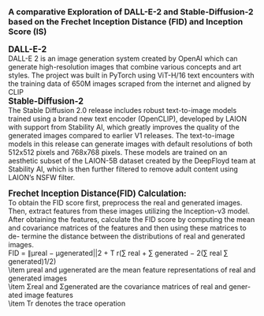 <H3><b>A comparative Exploration of DALL-E-2 and Stable-Diffusion-2 based on the Frechet Inception Distance (FID) and Inception Score (IS)</b></H3>
<Big><b>DALL-E-2</b></Big><br>
DALL-E 2 is an image generation system created by OpenAI which can
generate high-resolution images that combine various concepts and art styles.
The project was built in PyTorch using ViT-H/16 text encounters with the
training data of 650M images scraped from the internet and aligned by
CLIP<br>
<Big><b>Stable-Diffusion-2</b></Big><br>
The Stable Diffusion 2.0 release includes robust text-to-image models trained using a brand new text encoder (OpenCLIP), developed by LAION with support from Stability AI, which greatly improves the quality of the generated images compared to earlier V1 releases. The text-to-image models in this release can generate images with default resolutions of both 512x512 pixels and 768x768 pixels. These models are trained on an aesthetic subset of the LAION-5B dataset created by the DeepFloyd team at Stability AI, which is then further filtered to remove adult content using LAION’s NSFW filter.<br>

<Big><b>Frechet Inception Distance(FID) Calculation:</b></Big><br>
To obtain the FID score first, preprocess the real and generated images.
Then, extract features from these images utilizing the Inception-v3 model.
After obtaining the features, calculate the FID score by computing the mean
and covariance matrices of the features and then using these matrices to de-
termine the distance between the distributions of real and generated images.<br>
FID = ∥μreal − μgenerated||2 + T r(∑ real + ∑ generated − 2(∑ real ∑ generated)1/2)
<br>
\item μreal and μgenerated are the mean feature representations of real and
generated images<br>
\item Σreal and Σgenerated are the covariance matrices of real and gener-ated image features<br>
\item Tr denotes the trace operation<br>

